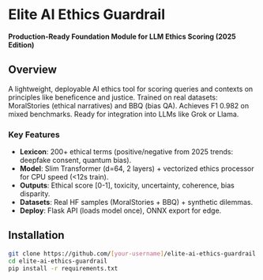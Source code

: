 # Elite AI Ethics Guardrail

**Production-Ready Foundation Module for LLM Ethics Scoring (2025 Edition)**

## Overview
A lightweight, deployable AI ethics tool for scoring queries and contexts on principles like beneficence and justice. Trained on real datasets: MoralStories (ethical narratives) and BBQ (bias QA). Achieves F1 0.982 on mixed benchmarks. Ready for integration into LLMs like Grok or Llama.

### Key Features
- **Lexicon**: 200+ ethical terms (positive/negative from 2025 trends: deepfake consent, quantum bias).
- **Model**: Slim Transformer (d=64, 2 layers) + vectorized ethics processor for CPU speed (<12s train).
- **Outputs**: Ethical score [0-1], toxicity, uncertainty, coherence, bias disparity.
- **Datasets**: Real HF samples (MoralStories + BBQ) + synthetic dilemmas.
- **Deploy**: Flask API (loads model once), ONNX export for edge.

## Installation
```bash
git clone https://github.com/[your-username]/elite-ai-ethics-guardrail.git
cd elite-ai-ethics-guardrail
pip install -r requirements.txt
